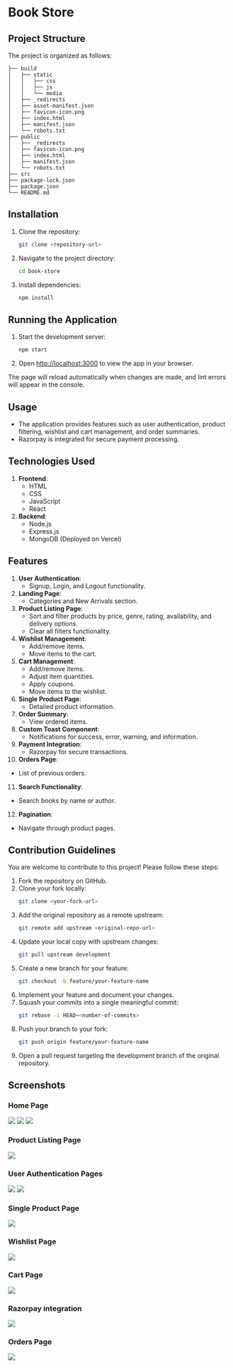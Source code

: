 

# Book Store

## Project Structure
The project is organized as follows:
```
├── build
│   ├── static
│   │   ├── css
│   │   ├── js
│   │   └── media
│   ├── _redirects
│   ├── asset-manifest.json
│   ├── favicon-icon.png
│   ├── index.html
│   ├── manifest.json
│   └── robots.txt
├── public
│   ├── _redirects
│   ├── favicon-icon.png
│   ├── index.html
│   ├── manifest.json
│   └── robots.txt
├── src
├── package-lock.json
├── package.json
└── README.md
```

## Installation
1. Clone the repository:
   ```bash
   git clone <repository-url>
   ```
2. Navigate to the project directory:
   ```bash
   cd book-store
   ```
3. Install dependencies:
   ```bash
   npm install
   ```

## Running the Application
1. Start the development server:
   ```bash
   npm start
   ```
2. Open [http://localhost:3000](http://localhost:3000) to view the app in your browser.

The page will reload automatically when changes are made, and lint errors will appear in the console.

## Usage
- The application provides features such as user authentication, product filtering, wishlist and cart management, and order summaries.
- Razorpay is integrated for secure payment processing.

## Technologies Used
1. **Frontend**:
   - HTML
   - CSS
   - JavaScript
   - React
2. **Backend**:
   - Node.js
   - Express.js
   - MongoDB (Deployed on Vercel)

## Features
1. **User Authentication**:
   - Signup, Login, and Logout functionality.
2. **Landing Page**:
   - Categories and New Arrivals section.
3. **Product Listing Page**:
   - Sort and filter products by price, genre, rating, availability, and delivery options.
   - Clear all filters functionality.
4. **Wishlist Management**:
   - Add/remove items.
   - Move items to the cart.
5. **Cart Management**:
   - Add/remove items.
   - Adjust item quantities.
   - Apply coupons.
   - Move items to the wishlist.
6. **Single Product Page**:
   - Detailed product information.
7. **Order Summary**:
   - View ordered items.
8. **Custom Toast Component**:
   - Notifications for success, error, warning, and information.
9. **Payment Integration**:
   - Razorpay for secure transactions.
10. **Orders Page**:
   - List of previous orders.
11. **Search Functionality**:
   - Search books by name or author.
12. **Pagination**:
   - Navigate through product pages.

## Contribution Guidelines
You are welcome to contribute to this project! Please follow these steps:

1. Fork the repository on GitHub.
2. Clone your fork locally:
   ```bash
   git clone <your-fork-url>
   ```
3. Add the original repository as a remote upstream:
   ```bash
   git remote add upstream <original-repo-url>
   ```
4. Update your local copy with upstream changes:
   ```bash
   git pull upstream development
   ```
5. Create a new branch for your feature:
   ```bash
   git checkout -b feature/your-feature-name
   ```
6. Implement your feature and document your changes.
7. Squash your commits into a single meaningful commit:
   ```bash
   git rebase -i HEAD~<number-of-commits>
   ```
8. Push your branch to your fork:
   ```bash
   git push origin feature/your-feature-name
   ```
9. Open a pull request targeting the development branch of the original repository.

## Screenshots

### Home Page
![](https://github.com/Naman-Saxena1/Bookztron-E-Commerce_Book_Store/blob/development/src/Assets/Screenshots/Bookztron-HomePage-1.PNG)
![](https://github.com/Naman-Saxena1/Bookztron-E-Commerce_Book_Store/blob/development/src/Assets/Screenshots/Bookztron-HomePage-2.PNG)
![](https://github.com/Naman-Saxena1/Bookztron-E-Commerce_Book_Store/blob/development/src/Assets/Screenshots/Bookztron-HomePage-3.PNG)

### Product Listing Page
![](https://github.com/Naman-Saxena1/Bookztron-E-Commerce_Book_Store/blob/development/src/Assets/Screenshots/Bookztron-ProductListingPage-1.PNG)

### User Authentication Pages
![](https://github.com/Naman-Saxena1/Bookztron-E-Commerce_Book_Store/blob/development/src/Assets/Screenshots/Bookztron-SignupPage-1.PNG)
![](https://github.com/Naman-Saxena1/Bookztron-E-Commerce_Book_Store/blob/development/src/Assets/Screenshots/Bookztron-LoginPage-1.PNG)

### Single Product Page
![](https://github.com/Naman-Saxena1/Bookztron-E-Commerce_Book_Store/blob/development/src/Assets/Screenshots/Bookztron-SingleProductPage-1.PNG)

### Wishlist Page
![](https://github.com/Naman-Saxena1/Bookztron-E-Commerce_Book_Store/blob/development/src/Assets/Screenshots/Bookztron-WishlistPage-1.PNG)

### Cart Page
![](https://github.com/Naman-Saxena1/Bookztron-E-Commerce_Book_Store/blob/development/src/Assets/Screenshots/Bookztron-CartPage-1.PNG)

### Razorpay integration
![](https://github.com/Naman-Saxena1/Bookztron-E-Commerce_Book_Store/blob/development/src/Assets/Screenshots/Bookztron-Razorpay_Payment_Integration.PNG)

### Orders Page
![](https://github.com/Naman-Saxena1/Bookztron-E-Commerce_Book_Store/blob/development/src/Assets/Screenshots/Bookztron-OrdersPage-1.PNG)
